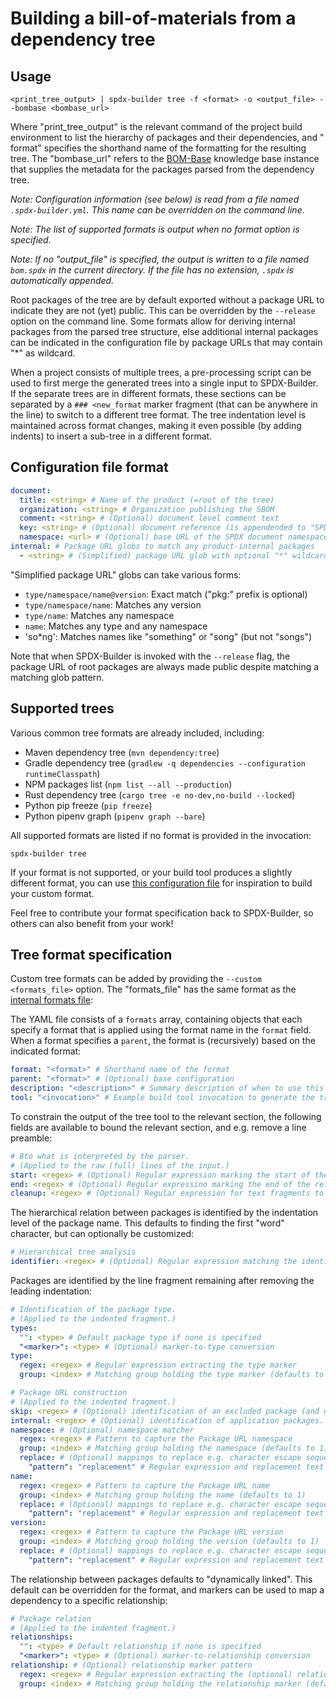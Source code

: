 # Building a bill-of-materials from a dependency tree

## Usage

```shell
<print_tree_output> | spdx-builder tree -f <format> -o <output_file> --bombase <bombase_url>
```

Where "print_tree_output" is the relevant command of the project build
environment to list the hierarchy of packages and their dependencies, and "
format" specifies the shorthand name of the formatting for the resulting tree.
The "bombase_url" refers to
the [BOM-Base](https://github.com/philips-software/bom-base) knowledge base
instance that supplies the metadata for the packages parsed from the dependency
tree.

_Note: Configuration information (see below) is read from a file
named `.spdx-builder.yml`. This name can be overridden on the command line._

_Note: The list of supported formats is output when no format option is
specified._

_Note: If no "output_file" is specified, the output is written to a file named
`bom.spdx` in the current directory. If the file has no extension, `.spdx`
is automatically appended._

Root packages of the tree are by default exported without a package URL to
indicate they are not (yet) public. This can be overridden by the `--release`
option on the command line. Some formats allow for deriving internal packages
from the parsed tree structure, else additional internal packages can be
indicated in the configuration file by package URLs that may contain "*" as
wildcard.

When a project consists of multiple trees, a pre-processing script can be used
to first merge the generated trees into a single input to SPDX-Builder. If the
separate trees are in different formats, these sections can be separated by
a `### <new_format` marker fragment (that can be anywhere in the line) to switch
to a different tree format. The tree indentation level is maintained across
format changes, making it even possible (by adding indents) to insert a sub-tree
in a different format.

## Configuration file format

```yaml
document:
  title: <string> # Name of the product (=root of the tree)
  organization: <string> # Organization publishing the SBOM
  comment: <string> # (Optional) document level comment text
  key: <string> # (Optional) document reference (is appendended to "SPDXRef-")
  namespace: <url> # (Optional) base URL of the SPDX document namespace
internal: # Package URL globs to match any product-internal packages
  - <string> # (Simplified) package URL glob with optional "*" wildcards
```

"Simplified package URL" globs can take various forms:

- `type/namespace/name@version`: Exact match ("pkg:" prefix is optional)
- `type/namespace/name`: Matches any version
- `type/name`: Matches any namespace
- `name`: Matches any type and any namespace
- 'so*ng': Matches names like "something" or "song" (but not "songs")

Note that when SPDX-Builder is invoked with the `--release` flag, the package
URL of root packages are always made public despite matching a matching glob
pattern.

## Supported trees

Various common tree formats are already included, including:

- Maven dependency tree (`mvn dependency:tree`)
- Gradle dependency
  tree (`gradlew -q dependencies --configuration runtimeClasspath`)
- NPM packages list (`npm list --all --production`)
- Rust dependency tree (`cargo tree -e no-dev,no-build --locked`)
- Python pip freeze (`pip freeze`)
- Python pipenv graph (`pipenv graph --bare`)

All supported formats are listed if no format is provided in the invocation:

```shell
spdx-builder tree
```

If your format is not supported, or your build tool produces a slightly
different format, you can
use [this configuration file](../src/main/resources/treeformats.yml)
for inspiration to build your custom format.

Feel free to contribute your format specification back to SPDX-Builder, so
others can also benefit from your work!

## Tree format specification

Custom tree formats can be added by providing the `--custom <formats_file>`
option. The "formats_file" has the same format as
the [internal formats file](../src/main/resources/treeformats.yml):

The YAML file consists of a `formats` array, containing objects that each
specify a format that is applied using the format name in the `format` field.
When a format specifies a `parent`, the format is (recursively) based on the
indicated format:

```yaml
format: "<format>" # Shorthand name of the format
parent: "<format>" # (Optional) base configuration
description: "<description>" # Summary description of when to use this format
tool: "<invocation>" # Example build tool invocation to generate the tree output
```

To constrain the output of the tree tool to the relevant section, the following
fields are available to bound the relevant section, and e.g. remove a line
preamble:

```yaml
# Bto what is interpreted by the parser.
# (Applied to the raw (full) lines of the input.)
start: <regex> # (Optional) Regular expression marking the start of the relevant tree
end: <regex> # (Optional) Regular expressino marking the end of the relevant tree
cleanup: <regex> # (Optional) Regular expression for text fragments to be removed prior to parsing
```

The hierarchical relation between packages is identified by the indentation
level of the package name. This defaults to finding the first "word" character,
but can optionally be customized:

```yaml
# Hierarchical tree analysis
identifier: <regex> # (Optional) Regular expression matching the identifier start to determine the tree indent position.
```

Packages are identified by the line fragment remaining after removing the
leading indentation:

```yaml
# Identification of the package type.
# (Applied to the indented fragment.)
types:
  "": <type> # Default package type if none is specified
  "<marker>": <type> # (Optional) marker-to-type conversion
type:
  regex: <regex> # Regular expression extracting the type marker 
  group: <index> # Matching group holding the type marker (defaults to 1)

# Package URL construction
# (Applied to the indented fragment.)
skip: <regex> # (Optional) identification of an excluded package (and nested subpackages).
internal: <regex> # (Optional) identification of application packages.
namespace: # (Optional) namespace matcher
  regex: <regex> # Pattern to capture the Package URL namespace
  group: <index> # Matching group holding the namespace (defaults to 1)
  replace: # (Optional) mappings to replace e.g. character escape sequences
    "pattern": "replacement" # Regular expression and replacement text
name:
  regex: <regex> # Pattern to capture the Package URL name
  group: <index> # Matching group holding the name (defaults to 1)
  replace: # (Optional) mappings to replace e.g. character escape sequences
    "pattern": "replacement" # Regular expression and replacement text
version:
  regex: <regex> # Pattern to capture the Package URL version 
  group: <index> # Matching group holding the version (defaults to 1)
  replace: # (Optional) mappings to replace e.g. character escape sequences
    "pattern": "replacement" # Regular expression and replacement text
```

The relationship between packages defaults to "dynamically linked". This default
can be overridden for the format, and markers can be used to map a dependency to
a specific relationship:

```yaml
# Package relation
# (Applied to the indented fragment.)
relationships:
  "": <type> # Default relationship if none is specified
  "<marker>": <type> # (Optional) marker-to-relationship conversion
relationship: # (Optional) relationship marker pattern 
  regex: <regex> # Regular expression extracting the (optional) relationship marker 
  group: <index> # Matching group holding the relationship marker (defaults to 1)
```

